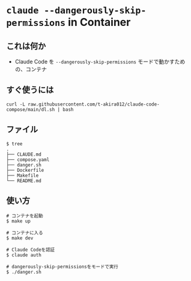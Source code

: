 # `claude --dangerously-skip-permissions` in Container

## これは何か

* Claude Code を `--dangerously-skip-permissions` モードで動かすための、コンテナ

## すぐ使うには

```
curl -L raw.githubusercontent.com/t-akira012/claude-code-compose/main/dl.sh | bash
```

## ファイル

```
$ tree
.
├── CLAUDE.md
├── compose.yaml
├── danger.sh
├── Dockerfile
├── Makefile
└── README.md
```

## 使い方

```
# コンテナを起動
$ make up

# コンテナに入る
$ make dev

# Claude Codeを認証
$ claude auth

# dangerously-skip-permissionsをモードで実行
$ ./danger.sh
```

